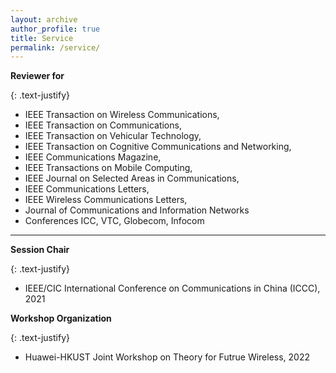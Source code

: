 ```yaml
---
layout: archive
author_profile: true
title: Service
permalink: /service/
---
```


**Reviewer for**

{: .text-justify}
* IEEE Transaction on Wireless Communications, 
* IEEE Transaction on Communications, 
* IEEE Transaction on Vehicular Technology, 
* IEEE Transaction on Cognitive Communications and Networking, 
* IEEE Communications Magazine,   
* IEEE Transactions on Mobile Computing,  
* IEEE Journal on Selected Areas in Communications,  
* IEEE Communications Letters, 
* IEEE Wireless Communications Letters, 
* Journal of Communications and Information Networks
* Conferences ICC, VTC, Globecom, Infocom

---

**Session Chair**

{: .text-justify}
* IEEE/CIC International Conference on Communications in China (ICCC), 2021

**Workshop Organization**

{: .text-justify}
* Huawei-HKUST Joint Workshop on Theory for Futrue Wireless, 2022